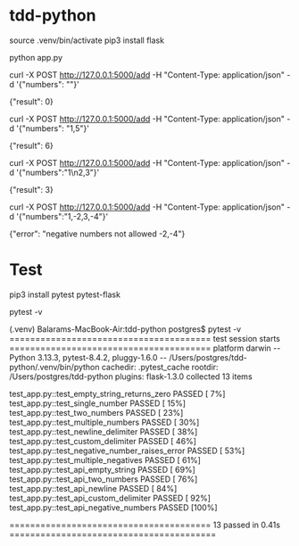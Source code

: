 # tdd-python
source .venv/bin/activate
pip3 install flask

python app.py

curl -X POST http://127.0.0.1:5000/add -H "Content-Type: application/json" -d '{"numbers": ""}'

{"result": 0}


curl -X POST http://127.0.0.1:5000/add -H "Content-Type: application/json" -d '{"numbers": "1,5"}'

{"result": 6}

curl -X POST http://127.0.0.1:5000/add -H "Content-Type: application/json" -d '{"numbers":"1\n2,3"}'

{"result": 3}

curl -X POST http://127.0.0.1:5000/add -H "Content-Type: application/json" -d '{"numbers":"1,-2,3,-4"}'

{"error": "negative numbers not allowed -2,-4"}


# Test 

pip3 install pytest pytest-flask

pytest -v

(.venv) Balarams-MacBook-Air:tdd-python postgres$ pytest -v
======================================= test session starts =======================================
platform darwin -- Python 3.13.3, pytest-8.4.2, pluggy-1.6.0 -- /Users/postgres/tdd-python/.venv/bin/python
cachedir: .pytest_cache
rootdir: /Users/postgres/tdd-python
plugins: flask-1.3.0
collected 13 items                                                                                

test_app.py::test_empty_string_returns_zero PASSED                                          [  7%]
test_app.py::test_single_number PASSED                                                      [ 15%]
test_app.py::test_two_numbers PASSED                                                        [ 23%]
test_app.py::test_multiple_numbers PASSED                                                   [ 30%]
test_app.py::test_newline_delimiter PASSED                                                  [ 38%]
test_app.py::test_custom_delimiter PASSED                                                   [ 46%]
test_app.py::test_negative_number_raises_error PASSED                                       [ 53%]
test_app.py::test_multiple_negatives PASSED                                                 [ 61%]
test_app.py::test_api_empty_string PASSED                                                   [ 69%]
test_app.py::test_api_two_numbers PASSED                                                    [ 76%]
test_app.py::test_api_newline PASSED                                                        [ 84%]
test_app.py::test_api_custom_delimiter PASSED                                               [ 92%]
test_app.py::test_api_negative_numbers PASSED                                               [100%]

======================================= 13 passed in 0.41s ========================================

